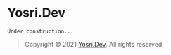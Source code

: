 # Yosri.Dev

```
Under construction...
```

> Copyright © 2021 [Yosri.Dev](https://Yosri.Dev). All rights reserved.
